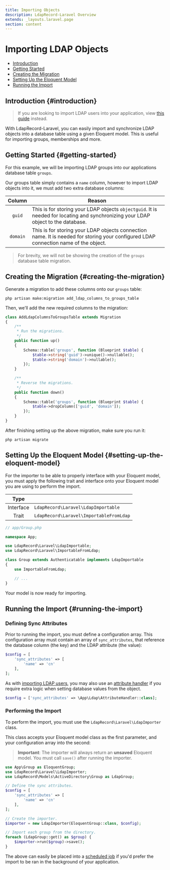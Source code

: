 ```yaml
---
title: Importing Objects
description: LdapRecord-Laravel Overview
extends: _layouts.laravel.page
section: content
---
```


# Importing LDAP Objects

- [Introduction](#introduction)
- [Getting Started](#getting-started)
- [Creating the Migration](#creating-the-migration)
- [Setting Up the Eloquent Model](#setting-up-the-eloquent-model)
- [Running the Import](#running-the-import)

## Introduction {#introduction}

> If you are looking to import LDAP users into your application,
> view [this guide](/docs/laravel/v1/laravel/auth/importing) instead.

With LdapRecord-Laravel, you can easily import and synchronize LDAP objects into a database table
using a given Eloquent model. This is useful for importing groups, memberships and more.

## Getting Started {#getting-started}

For this example, we will be importing LDAP groups into our applications database table `groups`.

Our groups table simply contains a `name` column, however to import LDAP objects into it,
we must add two extra database columns:

Column | Reason |
:---: | --- |
`guid` | This is for storing your LDAP objects `objectguid`. It is needed for locating and synchronizing your LDAP object to the database. |
`domain` | This is for storing your LDAP objects connection name. It is needed for storing your configured LDAP connection name of the object. |

> For brevity, we will not be showing the creation of the `groups` database table migration.

## Creating the Migration {#creating-the-migration}

Generate a migration to add these columns onto our `groups` table:

```text
php artisan make:migration add_ldap_columns_to_groups_table
```

Then, we'll add the new required columns to the migration:

```php
class AddLdapColumnsToGroupsTable extends Migration
{
    /**
     * Run the migrations.
     */
    public function up()
    {
        Schema::table('groups', function (Blueprint $table) {
            $table->string('guid')->unique()->nullable();
            $table->string('domain')->nullable();
        });
    }

    /**
     * Reverse the migrations.
     */
    public function down()
    {
        Schema::table('groups', function (Blueprint $table) {
            $table->dropColumn(['guid', 'domain']);
        });
    }
}
```

After finishing setting up the above migration, make sure you run it:

```text
php artisan migrate
```

## Setting Up the Eloquent Model {#setting-up-the-eloquent-model}

For the importer to be able to properly interface with your Eloquent model, you must apply the
following trait and interface onto your Eloquent model you are using to perform the import.

Type | |
:---: | --- |
Interface | `LdapRecord\Laravel\LdapImportable` |
Trait | `LdapRecord\Laravel\ImportableFromLdap` |

```php
// app/Group.php

namespace App;

use LdapRecord\Laravel\LdapImportable;
use LdapRecord\Laravel\ImportableFromLdap;

class Group extends Authenticatable implements LdapImportable
{
    use ImportableFromLdap;

    // ...
}
```

Your model is now ready for importing.

## Running the Import {#running-the-import}

### Defining Sync Attributes

Prior to running the import, you must define a configuration array. This configuration array must contain an
array of `sync_attributes`, that reference the database column (the key) and the LDAP attribute (the value):

```php
$config = [
    'sync_attributes' => [
        'name' => 'cn'
    ],
];
```

As with [importing LDAP users](/docs/laravel/v1/laravel/auth/importing), you may also use an [attribute handler](/docs/laravel/v1/laravel/auth/configuration/#attribute-handlers)
if you require extra logic when setting database values from the object.

```php
$config = ['sync_attributes' => \App\Ldap\AttributeHandler::class];
```

### Performing the Import

To perform the import, you must use the `LdapRecord\Laravel\LdapImporter` class.

This class accepts your Eloquent model class as the first parameter, and your configuration array into the second:

> **Important**: The importer will always return an **unsaved** Eloquent
> model. You must call `save()` after running the importer.

```php
use App\Group as EloquentGroup;
use LdapRecord\Laravel\LdapImporter;
use LdapRecord\Models\ActiveDirectory\Group as LdapGroup;

// Define the sync attributes.
$config = [
    'sync_attributes' => [
        'name' => 'cn'
    ],
];

// Create the importer.
$importer = new LdapImporter(EloquentGroup::class, $config);

// Import each group from the directory.
foreach (LdapGroup::get() as $group) {
    $importer->run($group)->save();
}
```

The above can easily be placed into a [scheduled job](https://laravel.com/docs/laravel/v1/scheduling)
if you'd prefer the import to be ran in the background of your application.
